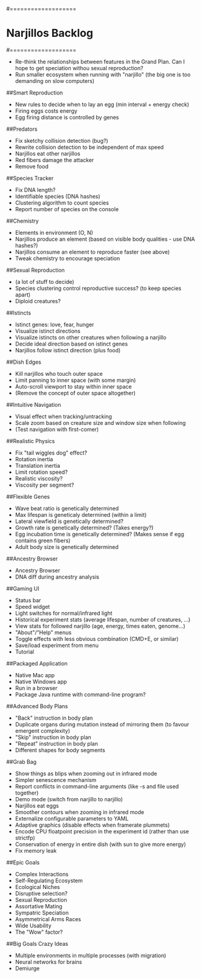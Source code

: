 #===================
# Narjillos Backlog
#===================

* Re-think the relationships between features in the Grand Plan. Can I hope to get speciation withou sexual reproduction?
* Run smaller ecosystem when running with "narjillo" (the big one is too demanding on slow computers)

##Smart Reproduction
* New rules to decide when to lay an egg (min interval + energy check)
* Firing eggs costs energy
* Egg firing distance is controlled by genes

##Predators
* Fix sketchy collision detection (bug?)
* Rewrite collision detection to be independent of max speed
* Narjillos eat other narjillos
* Red fibers damage the attacker
* Remove food

##Species Tracker
* Fix DNA length?
* Identifiable species (DNA hashes)
* Clustering algorithm to count species
* Report number of species on the console

##Chemistry
* Elements in environment (O, N)
* Narjillos produce an element (based on visible body qualities - use DNA hashes?)
* Narjillos consume an element to reproduce faster (see above)
* Tweak chemistry to encourage speciation

##Sexual Reproduction
* (a lot of stuff to decide)
* Species clustering control reproductive success? (to keep species apart)
* Diploid creatures?

##Istincts
* Istinct genes: love, fear, hunger
* Visualize istinct directions
* Visualize istincts on other creatures when following a narjillo
* Decide ideal direction based on istinct genes
* Narjillos follow istinct direction (plus food)

##Dish Edges
* Kill narjillos who touch outer space
* Limit panning to inner space (with some margin)
* Auto-scroll viewport to stay within inner space
* (Remove the concept of outer space altogether)

##Intuitive Navigation
* Visual effect when tracking/untracking
* Scale zoom based on creature size and window size when following
* (Test navigation with first-comer)

##Realistic Physics
* Fix "tail wiggles dog" effect?
* Rotation inertia
* Translation inertia
* Limit rotation speed?
* Realistic viscosity?
* Viscosity per segment?

##Flexible Genes
* Wave beat ratio is genetically determined
* Max lifespan is geneticaly determined (within a limit)
* Lateral viewfield is genetically determined?
* Growth rate is genetically determined? (Takes energy?)
* Egg incubation time is genetically determined? (Makes sense if egg contains green fibers)
* Adult body size is genetically determined

##Ancestry Browser
* Ancestry Browser
* DNA diff during ancestry analysis

##Gaming UI
* Status bar
* Speed widget
* Light switches for normal/infrared light
* Historical experiment stats (average lifespan, number of creatures, ...)
* View stats for followed narjillo (age, energy, times eaten, genome...)
* "About"/"Help" menus
* Toggle effects with less obvious combination (CMD+E, or similar)
* Save/load experiment from menu
* Tutorial

##Packaged Application
* Native Mac app
* Native Windows app
* Run in a browser
* Package Java runtime with command-line program?

##Advanced Body Plans
* "Back" instruction in body plan
* Duplicate organs during mutation instead of mirroring them (to favour emergent complexity)
* "Skip" instruction in body plan
* "Repeat" instruction in body plan
* Different shapes for body segments

##Grab Bag
* Show things as blips when zooming out in infrared mode
* Simpler senescence mechanism
* Report conflicts in command-line arguments (like -s and file used together)
* Demo mode (switch from narjillo to narjillo)
* Narjillos eat eggs
* Smoother contours when zooming in infrared mode
* Externalize configurable parameters to YAML
* Adaptive graphics (disable effects when framerate plummets)
* Encode CPU floatpoint precision in the experiment id (rather than use strictfp)
* Conservation of energy in entire dish (with sun to give more energy)
* Fix memory leak

##Epic Goals
* Complex Interactions
* Self-Regulating Ecosystem
* Ecological Niches
* Disruptive selection?
* Sexual Reproduction
* Assortative Mating
* Sympatric Speciation
* Asymmetrical Arms Races
* Wide Usability
* The "Wow" factor?

##Big Goals Crazy Ideas
* Multiple environments in multiple processes (with migration)
* Neural networks for brains
* Demiurge
